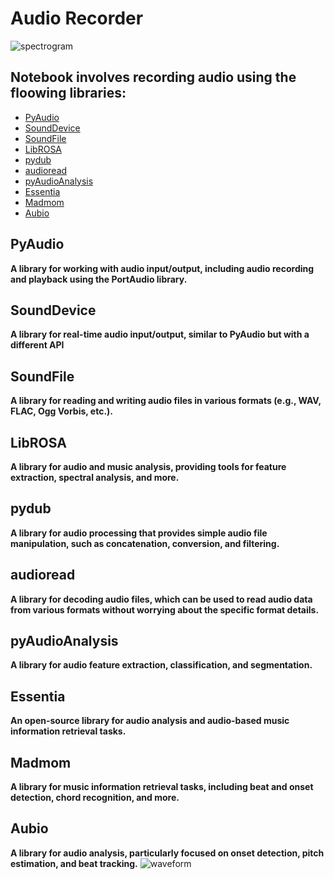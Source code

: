 # Audio Recorder
![spectrogram](https://github.com/ThisIs-Developer/Python/assets/109382325/07b2ca5d-0180-4315-81cc-2e553de304d6)
## Notebook involves recording audio using the floowing libraries:
 * [PyAudio](https://pypi.org/project/PyAudio/)
 * [SoundDevice](https://pypi.org/project/sounddevice/)
 * [SoundFile](https://pypi.org/project/soundfile/)
 * [LibROSA](https://pypi.org/project/librosa/)
 * [pydub](https://pypi.org/project/pydub/)
 * [audioread](https://pypi.org/project/audioread/)
 * [pyAudioAnalysis](https://pypi.org/project/pyAudioAnalysis/)
 * [Essentia](https://pypi.org/project/essentials/)
 * [Madmom](https://pypi.org/project/madmom/)
 * [Aubio](https://pypi.org/project/aubio/)
## PyAudio

**A library for working with audio input/output, including audio recording and playback using the PortAudio library.**
## SoundDevice

**A library for real-time audio input/output, similar to PyAudio but with a different API**
## SoundFile

**A library for reading and writing audio files in various formats (e.g., WAV, FLAC, Ogg Vorbis, etc.).**
## LibROSA

**A library for audio and music analysis, providing tools for feature extraction, spectral analysis, and more.**
## pydub
**A library for audio processing that provides simple audio file manipulation, such as concatenation, conversion, and filtering.**
## audioread
**A library for decoding audio files, which can be used to read audio data from various formats without worrying about the specific format details.**
## pyAudioAnalysis
**A library for audio feature extraction, classification, and segmentation.**
## Essentia
**An open-source library for audio analysis and audio-based music information retrieval tasks.**
## Madmom
**A library for music information retrieval tasks, including beat and onset detection, chord recognition, and more.**
## Aubio
**A library for audio analysis, particularly focused on onset detection, pitch estimation, and beat tracking.**
![waveform](https://github.com/ThisIs-Developer/Python/assets/109382325/0d21c513-a808-4248-91f5-e1b5e8e2a9a3)




